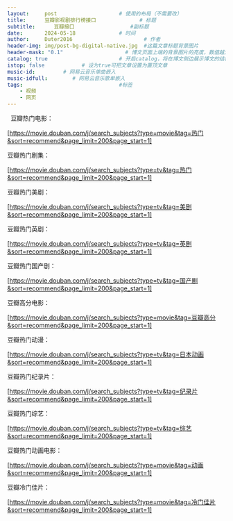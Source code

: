 ```yaml
---
layout:     post   				    # 使用的布局（不需要改）
title:      豆瓣影视剧排行榜接口 				# 标题 
subtitle:      豆瓣接口                  #副标题
date:       2024-05-18 				# 时间
author:     Duter2016 						# 作者
header-img: img/post-bg-digital-native.jpg 	#这篇文章标题背景图片
header-mask: "0.1"                    # 博文页面上端的背景图片的亮度，数值越大越黑暗
catalog: true 						# 开启catalog，将在博文侧边展示博文的结构
istop: false            # 设为true可把文章设置为置顶文章
music-id:         # 网易云音乐单曲嵌入
music-idfull:        # 网易云音乐歌单嵌入
tags:								#标签
    - 视频
    - 网页
---
```


 
豆瓣热门电影：

[https://movie.douban.com/j/search_subjects?type=movie&tag=热门&sort=recommend&page_limit=200&page_start=1]

豆瓣热门剧集：

[https://movie.douban.com/j/search_subjects?type=tv&tag=热门&sort=recommend&page_limit=200&page_start=1]

豆瓣热门美剧：

[https://movie.douban.com/j/search_subjects?type=tv&tag=美剧&sort=recommend&page_limit=200&page_start=1]

豆瓣热门英剧：

[https://movie.douban.com/j/search_subjects?type=tv&tag=英剧&sort=recommend&page_limit=200&page_start=1]

豆瓣热门国产剧：

[https://movie.douban.com/j/search_subjects?type=tv&tag=国产剧&sort=recommend&page_limit=200&page_start=1]

豆瓣高分电影：

[https://movie.douban.com/j/search_subjects?type=movie&tag=豆瓣高分&sort=recommend&page_limit=200&page_start=1]

豆瓣热门动漫：

[https://movie.douban.com/j/search_subjects?type=tv&tag=日本动画&sort=recommend&page_limit=200&page_start=1]

豆瓣热门纪录片：

[https://movie.douban.com/j/search_subjects?type=tv&tag=纪录片&sort=recommend&page_limit=200&page_start=1]

豆瓣热门综艺：

[https://movie.douban.com/j/search_subjects?type=tv&tag=综艺&sort=recommend&page_limit=200&page_start=1]

豆瓣热门动画电影：

[https://movie.douban.com/j/search_subjects?type=movie&tag=动画&sort=recommend&page_limit=200&page_start=1]

豆瓣冷门佳片：

[https://movie.douban.com/j/search_subjects?type=movie&tag=冷门佳片&sort=recommend&page_limit=200&page_start=1]

